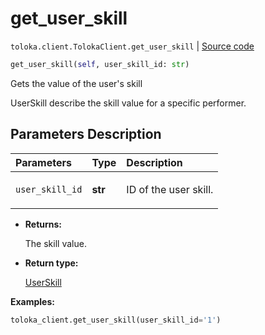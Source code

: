 # get_user_skill
`toloka.client.TolokaClient.get_user_skill` | [Source code](https://github.com/Toloka/toloka-kit/blob/v0.1.26/src/client/__init__.py#L40)

```python
get_user_skill(self, user_skill_id: str)
```

Gets the value of the user's skill


UserSkill describe the skill value for a specific performer.

## Parameters Description

| Parameters | Type | Description |
| :----------| :----| :-----------|
`user_skill_id`|**str**|<p>ID of the user skill.</p>

* **Returns:**

  The skill value.

* **Return type:**

  [UserSkill](toloka.client.user_skill.UserSkill.md)

**Examples:**

```python
toloka_client.get_user_skill(user_skill_id='1')
```
